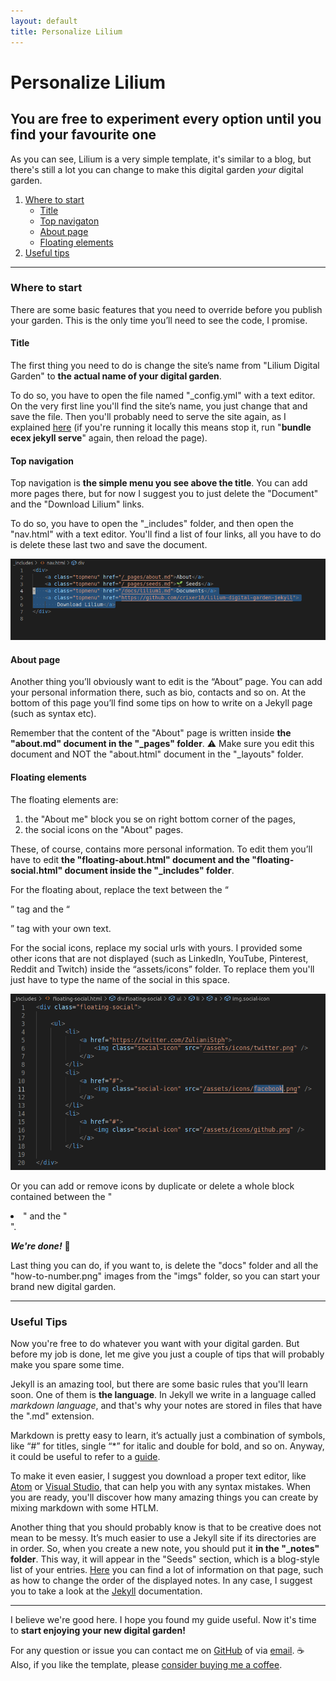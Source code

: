 ```yaml
---
layout: default
title: Personalize Lilium
---
```



# Personalize Lilium

## You are free to experiment every option until you find your favourite one

As you can see, Lilium is a very simple template, it's similar to a blog, but there's still a lot you can change to make this digital garden *your* digital garden.

1. [Where to start](#start)
   * [Title](#sitetitle)
   * [Top navigaton](#topnav)
   * [About page](#about)
   * [Floating elements](#floating)
2. [Useful tips](#tips)

<hr>

<h3 id="start">Where to start</h3>

There are some basic features that you need to override before you publish your garden. This is the only time you’ll need to see the code, I promise.

<h4 id="sitetitle">Title</h4>

The first thing you need to do is change the site’s name from "Lilium Digital Garden" to **the actual name of your digital garden**.

To do so, you have to open the file named "_config.yml" with a text editor. On the very first line you'll find the site’s name, you just change that and save the file. Then you'll probably need to serve the site again, as I explained [here](set-up-lilium.md) (if you're running it locally this means stop it, run "**bundle ecex jekyll serve**" again, then reload the page).

<h4 id="topnav">Top navigation</h4>

Top navigation is **the simple menu you see above the title**. You can add more pages there, but for now I suggest you to just delete the "Document" and the "Download Lilium" links.

To do so, you have to open the "_includes" folder, and then open the "nav.html" with a text editor. You'll find a list of four links, all you have to do is delete these last two and save the document.

![setting top navigation](/imgs/how-to-5.png)

<h4 id="about">About page</h4>

Another thing you’ll obviously want to edit is the “About” page. You can add your personal information there, such as bio, contacts and so on. At the bottom of this page you’ll find some tips on how to write on a Jekyll page (such as syntax etc).

Remember that the content of the "About" page is written inside **the "about.md" document in the "_pages" folder**. ⚠️ Make sure you edit this document and NOT the "about.html" document in the "_layouts" folder.

<h4 id="floating">Floating elements</h4>

The floating elements are:
1. the "About me" block you se on right bottom corner of the pages,
2. the social icons on the "About" pages.

These, of course, contains more personal information. To edit them you’ll have to edit  **the "floating-about.html" document and the "floating-social.html" document inside the "_includes" folder**.

For the floating about, replace the text between the “<p>” tag and the “</p>” tag with your own text.

For the social icons, replace my social urls with yours. I provided some other icons that are not displayed (such as LinkedIn, YouTube, Pinterest, Reddit and Twitch) inside the “assets/icons” folder. To replace them you'll just have to type the name of the social in this space.

![setting social links](/imgs/how-to-6.png)

Or you can add or remove icons by duplicate or delete a whole block contained between the "<li>" and the "</li>".

_**We're done!**_ 🎉

Last thing you can do, if you want to, is delete the "docs" folder and all the "how-to-number.png" images from the "imgs" folder, so you can start your brand new digital garden.

<hr>

<h3 id="tips">Useful Tips</h3>

Now you're free to do whatever you want with your digital garden. But before my job is done, let me give you just a couple of tips that will probably make you spare some time.

Jekyll is an amazing tool, but there are some basic rules that you'll learn soon. One of them is **the language**. In Jekyll we write in a language called *markdown language*, and that's why your notes are stored in files that have the ".md" extension.

Markdown is pretty easy to learn, it’s actually just a combination of symbols, like “#” for titles, single “*” for italic and double for bold, and so on. Anyway, it could be useful to refer to a [guide](https://www.markdownguide.org/basic-syntax).

To make it even easier, I suggest you download a proper text editor, like [Atom](https://atom.io/) or [Visual Studio](https://visualstudio.microsoft.com/), that can help you with any syntax mistakes. When you are ready, you'll discover how many amazing things you can create by mixing markdown with some HTLM.

Another thing that you should probably know is that to be creative does not mean to be messy. It’s much easier to use a Jekyll site if its directories are in order. So, when you create a new note, you should put it **in the "_notes" folder**. This way, it will appear in the "Seeds" section, which is a blog-style list of your entries. [Here](https://jekyllrb.com/docs/collections/) you can find a lot of information on that page, such as how to change the order of the displayed notes. In any case, I suggest you to take a look at the [Jekyll](https://jekyllrb.com/) documentation.

<hr>

I believe we're good here. I hope you found my guide useful. Now it's time to **start enjoying your new digital garden!**

For any question or issue you can contact me on [GitHub](https://github.com/crixer18) of via [email](mailto:web@zulianis.eu). ☕ Also, if you like the template, please [consider buying me a coffee](https://ko-fi.com/stefanozuliani#checkoutModal).
